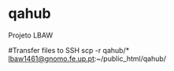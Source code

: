 # qahub
Projeto LBAW


#Transfer files to SSH
scp -r qahub/* lbaw1461@gnomo.fe.up.pt:~/public_html/qahub/